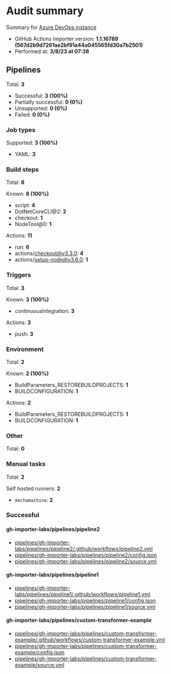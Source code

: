 # Audit summary

Summary for [Azure DevOps instance](https://dev.azure.com/ghes-demo/gh-importer-labs/_build)

- GitHub Actions Importer version: **1.1.16789 (567d2b9d7261ae2bf91a44a045565fd30a7b2501)**
- Performed at: **3/8/23 at 07:38**

## Pipelines

Total: **3**

- Successful: **3 (100%)**
- Partially successful: **0 (0%)**
- Unsupported: **0 (0%)**
- Failed: **0 (0%)**

### Job types

Supported: **3 (100%)**

- YAML: **3**

### Build steps

Total: **8**

Known: **8 (100%)**

- script: **4**
- DotNetCoreCLI@2: **2**
- checkout: **1**
- NodeTool@0: **1**

Actions: **11**

- run: **6**
- actions/checkout@v3.3.0: **4**
- actions/setup-node@v3.6.0: **1**

### Triggers

Total: **3**

Known: **3 (100%)**

- continuousIntegration: **3**

Actions: **3**

- push: **3**

### Environment

Total: **2**

Known: **2 (100%)**

- BuildParameters_RESTOREBUILDPROJECTS: **1**
- BUILDCONFIGURATION: **1**

Actions: **2**

- BuildParameters_RESTOREBUILDPROJECTS: **1**
- BUILDCONFIGURATION: **1**

### Other

Total: **0**

### Manual tasks

Total: **2**

Self hosted runners: **2**

- `mechamachine`: **2**

### Successful

#### gh-importer-labs/pipelines/pipeline2

- [pipelines/gh-importer-labs/pipelines/pipeline2/.github/workflows/pipeline2.yml](pipelines/gh-importer-labs/pipelines/pipeline2/.github/workflows/pipeline2.yml)
- [pipelines/gh-importer-labs/pipelines/pipeline2/config.json](pipelines/gh-importer-labs/pipelines/pipeline2/config.json)
- [pipelines/gh-importer-labs/pipelines/pipeline2/source.yml](pipelines/gh-importer-labs/pipelines/pipeline2/source.yml)

#### gh-importer-labs/pipelines/pipeline1

- [pipelines/gh-importer-labs/pipelines/pipeline1/.github/workflows/pipeline1.yml](pipelines/gh-importer-labs/pipelines/pipeline1/.github/workflows/pipeline1.yml)
- [pipelines/gh-importer-labs/pipelines/pipeline1/config.json](pipelines/gh-importer-labs/pipelines/pipeline1/config.json)
- [pipelines/gh-importer-labs/pipelines/pipeline1/source.yml](pipelines/gh-importer-labs/pipelines/pipeline1/source.yml)

#### gh-importer-labs/pipelines/custom-transformer-example

- [pipelines/gh-importer-labs/pipelines/custom-transformer-example/.github/workflows/custom-transformer-example.yml](pipelines/gh-importer-labs/pipelines/custom-transformer-example/.github/workflows/custom-transformer-example.yml)
- [pipelines/gh-importer-labs/pipelines/custom-transformer-example/config.json](pipelines/gh-importer-labs/pipelines/custom-transformer-example/config.json)
- [pipelines/gh-importer-labs/pipelines/custom-transformer-example/source.yml](pipelines/gh-importer-labs/pipelines/custom-transformer-example/source.yml)
